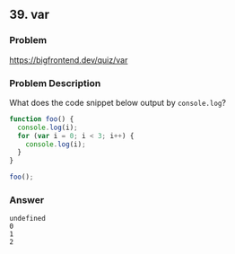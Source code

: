 ## 39. var

### Problem

https://bigfrontend.dev/quiz/var

### Problem Description

What does the code snippet below output by `console.log`?

```js
function foo() {
  console.log(i);
  for (var i = 0; i < 3; i++) {
    console.log(i);
  }
}

foo();
```

### Answer

```
undefined
0
1
2
```
